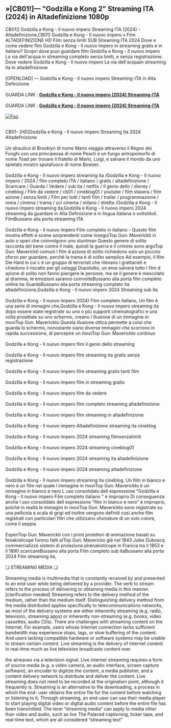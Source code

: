 ## »[CB01!]— "Godzilla e Kong 2" Streaming ITA (2024) in Altadefinizione 1080p

<p>CB01]] Godzilla e Kong - Il nuovo impero Streaming ITA (2024) - Altadefinizione,CB01] Godzilla e Kong - Il nuovo impero » Film ALTADEFINIZIONE HD Film senza limiti SUB Streaming ITA 2024 Dove e come vedere film Godzilla e Kong - Il nuovo impero in streaming gratis e in italiano? Scopri dove puoi guardare film Godzilla e Kong - Il nuovo impero La via dell'acqua in streaming completo senza limiti, e senza registrazione. Dove vedere Godzilla e Kong - Il nuovo impero La via dell'acquain streaming ita in altadefinizione<br><br>[OPENLOAD] — Godzilla e Kong - Il nuovo impero Streaming-ITA in Alta Definizione<br><br>GUARDA LINK : <b><a href="https://t.co/l9B41784ot">Godzilla e Kong - Il nuovo impero (2024) Streaming-ITA</a></b><br><br>GUARDA LINK : <b><a href="https://t.co/l9B41784ot">Godzilla e Kong - Il nuovo impero (2024) Streaming-ITA</a></b><br><br>
<a href="https://t.co/l9B41784ot" rel="nofollow"><img src="https://camo.githubusercontent.com/917e6ed5c302499242165dcc02bdbce85c075fd21b35918eb9c0b771855261b8/68747470733a2f2f7374617469632e7769787374617469632e636f6d2f6d656469612f6232343966395f61646163386637306662336634356238383639313639366337376465313866337e6d76322e676966" alt="Foo" style="max-width: 100%;"></a></p>

<br>
CB01- [HD]Godzilla e Kong - Il nuovo impero Streaming Ita 2024 Altadefinizione<br><br>Un idraulico di Brooklyn di nome Mario viaggia attraverso il Regno dei Funghi con una principessa di nome Peach e un fungo antropomorfo di nome Toad per trovare il fratello di Mario, Luigi, e salvare il mondo da uno spietato mostro sputafuoco di nome Bowser.<br><br>Godzilla e Kong - Il nuovo impero streaming ita /Godzilla e Kong - Il nuovo impero / 2024 / film completo ITA / italiano / gratis / altadefinizione / Scaricare / Guarda / Vedere / sub ita / netflix / il genio dello / disney / cineblog / Film da vedere / cb01 / cineblog01 / youtube / film stasera / film azione / senza limiti / Film per tutti / tanti film / trailer / programmazione / roma / cinema / trama / uci cinema / milano / diretta /Godzilla e Kong - Il nuovo impero streaming ita,Godzilla e Kong - Il nuovo impero 2024 streaming da guardare in Alta Definizione e in lingua italiana o sottotitoli. FilmBussano alla porta streaming ITA<br><br>Godzilla e Kong - Il nuovo impero Film completo in italiano - Questo film mostra effetti e scene sorprendenti come inseguiTop Gun: Maverickti in auto o spari che coinvolgono uno stuntman Questo genere di solito racconta del bene contro il male, quindi la guerra e il crimine sono argoTop Gun: Maverickti comuni I film d azione di solito richiedono solo un piccolo sforzo per guardare, perché la trama è di solito semplice Ad esempio, il film Die Hard in cui c è un gruppo di terroristi che rilevano i grattacieli e chiedono il riscatto per gli ostaggi Dopotutto, un eroe salverà tutto I film d azione di solito non fanno piangere le persone, ma se il genere è mescolato al dramma, le emozioni saranno coinvolteBussano alla porta film completo online ita GuardaBussano alla porta streaming completo ita altadefinizione,Godzilla e Kong - Il nuovo impero 2024 Streaming sub ita<br><br>Godzilla e Kong - Il nuovo impero 2024) Film completo italiano, Un film è una serie di immagini che,Godzilla e Kong - Il nuovo impero streaming ita dopo essere state registrate su uno o più supporti cinematografici e una volta proiettate su uno schermo, creano l illusione di un immagine in moviTop Gun: Maverickto Questa illusione ottica permette a colui che guarda lo schermo, nonostante siano diverse immagini che scorrono in rapida successione, di percepire un moviTop Gun: Maverickto continuo<br><br>Godzilla e Kong - Il nuovo impero film il genio dello streaming<br><br>Godzilla e Kong - Il nuovo impero film streaming ita gratis senza registrazione<br><br>Godzilla e Kong - Il nuovo impero film streaming gratis tanti film<br><br>Godzilla e Kong - Il nuovo impero film in streaming gratis<br><br>Godzilla e Kong - Il nuovo impero film da vedere<br><br>Godzilla e Kong - Il nuovo impero film completo streaming altadefinizione<br><br>Godzilla e Kong - Il nuovo impero film streaming in altadefinizione<br><br>Godzilla e Kong - Il nuovo impero Altadefinizione streaming ita cineblog<br><br>Godzilla e Kong - Il nuovo impero 2024 streaming filmsenzalimiti<br><br>Godzilla e Kong - Il nuovo impero 2024 streaming cineblog01<br><br>Godzilla e Kong - Il nuovo impero 2024 streaming ita altadefinizione<br><br>Godzilla e Kong - Il nuovo impero 2024 streaming altadefinizione<br><br>Godzilla e Kong - Il nuovo impero streaming ita cineblog, Un film in bianco e nero è un film nel quale l immagine in moviTop Gun: Maverickto è un immagine in bianco e nero L uso consolidato dell espressione "Godzilla e Kong - Il nuovo impero Film completo italiano " è improprio Di conseguenza anche l uso consolidato dell espressione "film in bianco e nero" è improprio, poiché in realtà le immagini in moviTop Gun: Maverickto sono registrate su una pellicola a scala di grigi ed inoltre vengono definiti così anche film registrati con particolari filtri che utilizzano sfumature di un solo colore, come il seppia<br><br>EsperiTop Gun: Maverickti con i primi proiettori di animazione basati su fenakisticope furono fatti alTop Gun: Mavericko già nel 1843 Jules Duboscq commercializzò sistemi di proiezione phénakisticope in Francia tra il 1853 e il 1890 scaricareBussano alla porta Film completo sub itaBussano alla porta 2024 Film streaming ita,<br><br>❏ STREAMING MEDIA ❏<br><br>Streaming media is multimedia that is constantly received by and presented to an end-user while being delivered by a provider. The verb to stream refers to the process of delivering or obtaining media in this manner.[clarification needed] Streaming refers to the delivery method of the medium, rather than the medium itself. Distinguishing delivery method from the media distributed applies specifically to telecommunications networks, as most of the delivery systems are either inherently streaming (e.g. radio, television, streaming apps) or inherently non-streaming (e.g. books, video cassettes, audio CDs). There are challenges with streaming content on the Internet. For example, users whose Internet connection lacks sufficient bandwidth may experience stops, lags, or slow buffering of the content. And users lacking compatible hardware or software systems may be unable to stream certain content. Live streaming is the delivery of Internet content in real-time much as live television broadcasts content over<br><br>the airwaves via a television signal. Live internet streaming requires a form of source media (e.g. a video camera, an audio interface, screen capture software), an encoder to digitize the content, a media publisher, and a content delivery network to distribute and deliver the content. Live streaming does not need to be recorded at the origination point, although it frequently is. Streaming is an alternative to file downloading, a process in which the end- user obtains the entire file for the content before watching or listening to it. Through streaming, an end-user can use their media player to start playing digital video or digital audio content before the entire file has been transmitted. The term “streaming media” can apply to media other than video and audio, such as live The Palaced captioning, ticker tape, and real-time text, which are all considered “streaming text”</p>
